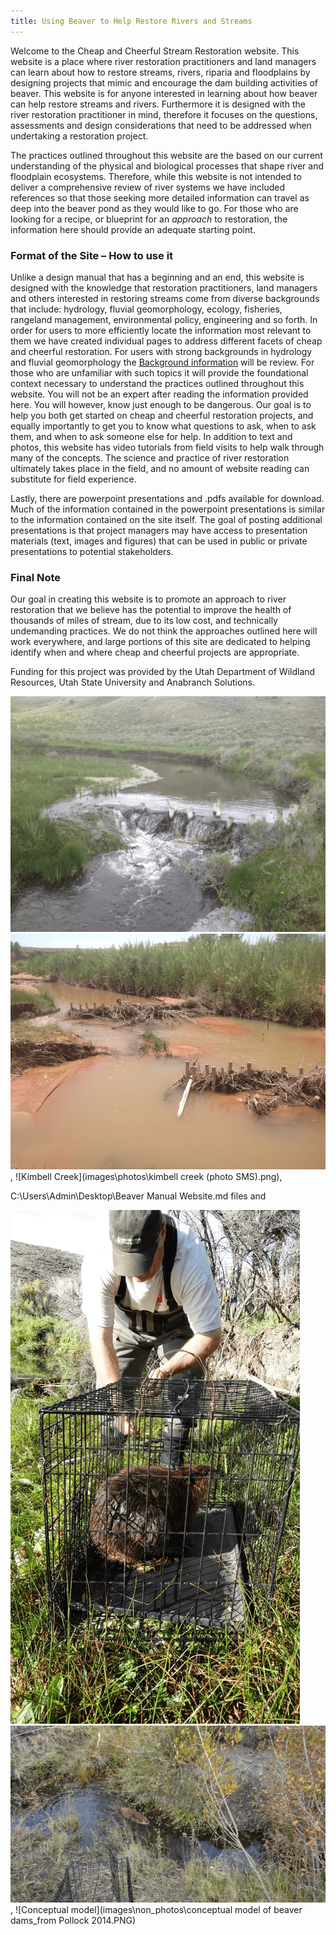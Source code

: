 ```yaml
---
title: Using Beaver to Help Restore Rivers and Streams
---
```


Welcome to the Cheap and Cheerful Stream Restoration website. This website is a place where river restoration practitioners and land managers can learn about how to restore streams, rivers, riparia and floodplains by designing projects that  mimic and encourage the dam building activities of beaver.
This website is for anyone interested in learning about how beaver can help restore streams and rivers. Furthermore it is designed with the river restoration practitioner in mind, therefore it focuses on the questions, assessments and design considerations that need to be addressed when undertaking a restoration project.

The practices outlined throughout this website are the based on our current understanding of the physical and biological processes that shape river and floodplain ecosystems. Therefore, while this website is not intended to deliver a comprehensive review of river systems we have included references so that those seeking more detailed information can travel as deep into the beaver pond as they would like to go. For those who are looking for a recipe, or blueprint for an *approach* to restoration, the information here should provide an adequate starting point.

### Format of the Site – How to use it ###
Unlike a design manual that has a beginning and an end, this website is designed with the knowledge that restoration practitioners, land managers and others interested in restoring streams come from diverse backgrounds that include: hydrology, fluvial geomorphology, ecology, fisheries, rangeland management, environmental policy, engineering and so forth. In order for users to more efficiently locate the information most relevant to them we have created individual pages to address different facets of cheap and cheerful restoration.<!-- are we sticking with this?--> For users with strong backgrounds in hydrology and fluvial geomorphology the [Background information](text\2_background_information.md) will be review. For those who are unfamiliar with such topics it will provide the foundational context necessary to understand the practices outlined throughout this website. You will not be an expert after reading the information provided here. You will however, know just enough to be dangerous. Our goal is to help you both get started on cheap and cheerful restoration projects, and equally importantly to get you to know what questions to ask, when to ask them, and when to ask someone else for help.
In addition to text and photos, this website has video tutorials from field visits to help walk through many of the concepts. The science and practice of river restoration ultimately takes place in the field, and no amount of website reading can substitute for field experience.

Lastly, there are powerpoint presentations and .pdfs available for download. Much of the information contained in the powerpoint presentations is similar to the information contained on the site itself. The goal of posting additional presentations is that project managers may have access to presentation materials (text, images and figures) that can be used in public or private presentations to potential stakeholders. <!-- is this really our goal?-->

### Final Note ###
Our goal in creating this website is to promote an approach to river restoration that we believe has the potential to improve the health of thousands of miles of stream, due to its low cost, and technically undemanding practices. We do not think the approaches outlined here will work everywhere, and large portions of this site are dedicated to helping identify when and where cheap and cheerful projects are appropriate.

Funding for this project was provided by the Utah Department of Wildland Resources, Utah State University and Anabranch Solutions.


![Basin Creek](images\photos\BDA_basin_crk2.png)
![Breached](images\photos\breached_BDAs_san_raf2.png),
![Kimbell Creek](images\photos\kimbell creek (photo SMS).png),

C:\Users\Admin\Desktop\Beaver Manual Website\.md files and 

![Moving Beaver Basin2](images\photos\moving_beaver_basin2.png)
![Moving Beaver Basin2](images\photos\moving_beaver_basin.png), 
![Conceptual model](images\non_photos\conceptual model of beaver dams_from Pollock 2014.PNG)

